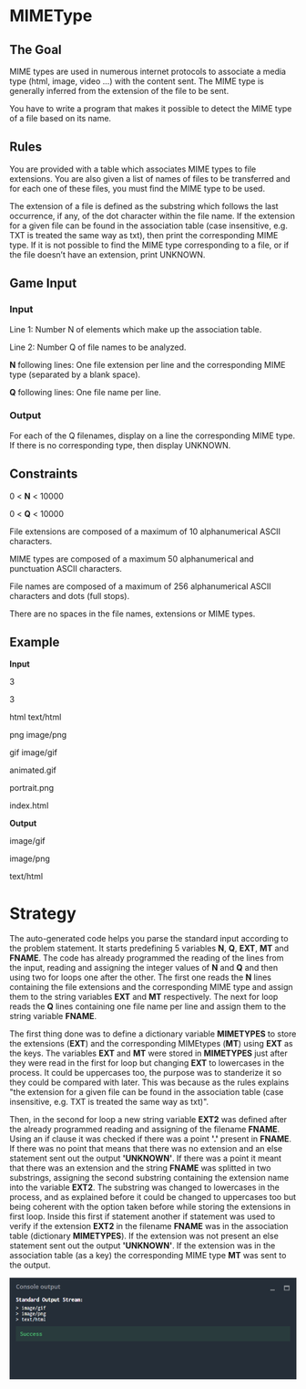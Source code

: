 # MIMEType

## The Goal
MIME types are used in numerous internet protocols to associate a media type (html, image, video ...) with the content sent. The MIME type is generally inferred from the extension of the file to be sent.

You have to write a program that makes it possible to detect the MIME type of a file based on its name.
## Rules
You are provided with a table which associates MIME types to file extensions. You are also given a list of names of files to be transferred and for each one of these files, you must find the MIME type to be used.

The extension of a file is defined as the substring which follows the last occurrence, if any, of the dot character within the file name.
If the extension for a given file can be found in the association table (case insensitive, e.g. TXT is treated the same way as txt), then print the corresponding MIME type. If it is not possible to find the MIME type corresponding to a file, or if the file doesn’t have an extension, print UNKNOWN.
## Game Input
### Input
Line 1: Number N of elements which make up the association table.

Line 2: Number Q of file names to be analyzed.

**N** following lines: One file extension per line and the corresponding MIME type (separated by a blank space).

**Q** following lines: One file name per line.

### Output
For each of the Q filenames, display on a line the corresponding MIME type. If there is no corresponding type, then display UNKNOWN.

## Constraints

0 < **N** < 10000

0 < **Q** < 10000

File extensions are composed of a maximum of 10 alphanumerical ASCII characters.

MIME types are composed of a maximum 50 alphanumerical and punctuation ASCII characters.

File names are composed of a maximum of 256 alphanumerical ASCII characters and dots (full stops).

There are no spaces in the file names, extensions or MIME types.
## Example

**Input**

3

3

html text/html

png image/png

gif image/gif

animated.gif

portrait.png

index.html

**Output**

image/gif

image/png

text/html

# Strategy

The auto-generated code helps you parse the standard input according to the problem statement. It starts predefining 5 variables **N**, **Q**, **EXT**, **MT** and **FNAME**. The code has already programmed the reading of the lines from the input, reading and assigning the integer values of **N** and **Q** and then using two for loops one after the other. The first one reads the **N** lines containing the file extensions and the corresponding MIME type and assign them to the string variables **EXT** and **MT** respectively. The next for loop reads the **Q** lines containing one file name per line and assign them to the string variable **FNAME**.

The first thing done was to define a dictionary variable **MIMETYPES** to store the extensions (**EXT**) and the corresponding MIMEtypes (**MT**) using **EXT** as the keys. The  variables **EXT** and **MT** were stored in **MIMETYPES** just after they were read in the first for loop but changing **EXT** to lowercases in the process. It could be uppercases too, the purpose was to standerize it so they could be compared with later. This was because as the rules explains "the extension for a given file can be found in the association table (case insensitive, e.g. TXT is treated the same way as txt)".

Then, in the second for loop a new string variable **EXT2** was defined after the already programmed reading and assigning of the filename **FNAME**. Using an if clause it was checked if there was a point **'.'** present in **FNAME**. If there was no point that means that there was no extension and an else statement sent out the output **'UNKNOWN'**. If there was a point it meant that there was an extension and the string **FNAME** was splitted in two substrings, assigning the second substring containing the extension name into the variable **EXT2**. The substring was changed to lowercases in the process, and as explained before it could be changed to uppercases too but being coherent with the option taken before while storing the extensions in first loop. Inside this first if statement another if statement was used to verify if the extension **EXT2** in the filename **FNAME** was in the association table (dictionary **MIMETYPES**). If the extension was not present an else statement sent out the output **'UNKNOWN'**. If the extension was in the association table (as a key) the corresponding MIME type **MT** was sent to the output. 

![](mime_type_co.png)
